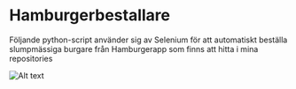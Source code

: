 # Hamburgerbestallare
Följande python-script använder sig av Selenium för att automatiskt beställa slumpmässiga burgare från Hamburgerapp som finns att hitta i mina repositories

![Alt text](selenium.gif?raw=true "Title")
